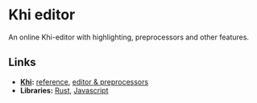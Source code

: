 # Khi editor

An online Khi-editor with highlighting, preprocessors and other features.

## Links

- [**Khi**](https://github.com/khilang/khilang)**:** [reference](https://github.com/khilang/khilang/blob/master/guide.md), [editor & preprocessors](https://khilang.github.io/khi-editor)
- **Libraries:** [Rust](https://github.com/khilang/khi.rs), [Javascript](https://github.com/khilang/khi.js)
